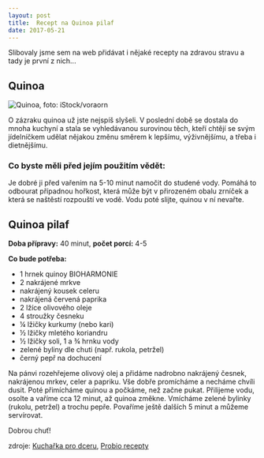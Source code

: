 ```yaml
---
layout: post
title:  Recept na Quinoa pilaf
date: 2017-05-21
---
```


Slibovaly jsme sem na web přidávat i nějaké recepty na zdravou stravu a tady je první z nich...

## Quinoa

![Quinoa, foto: iStock/voraorn](/learn-jekyll/images/quinoa.jpg)

O zázraku quinoa už jste nejspíš slyšeli. V poslední době se dostala do mnoha kuchyní a stala se vyhledávanou surovinou těch, kteří chtějí se svým jídelníčkem udělat nějakou změnu směrem k lepšímu, výživnějšímu, a třeba i dietnějšímu.

### Co byste měli před jejím použitím vědět:

Je dobré ji před vařením na 5-10 minut namočit do studené vody. Pomáhá to odbourat případnou hořkost, která může být v přirozeném obalu zrníček a která se naštěstí rozpouští ve vodě. Vodu poté slijte, quinou v ní nevařte.

## Quinoa pilaf

**Doba přípravy:** 40 minut, **počet porcí:** 4-5


**Co bude potřeba:**
<ul>
<li>1 hrnek quinoy BIOHARMONIE</li>
<li>2 nakrájené mrkve</li>
<li>nakrájený kousek celeru</li>
<li>nakrájená červená paprika</li>
<li>2 lžíce olivového oleje</li>
<li>4 stroužky česneku</li>
<li>¼ lžičky kurkumy (nebo kari)</li>
<li>½ lžičky mletého koriandru</li>
<li>½ lžičky soli, 1 a ¾ hrnku vody</li>
<li>zelené byliny dle chuti (např. rukola, petržel)</li>
<li>černý pepř na dochucení</li>
</ul>

Na pánvi rozehřejeme olivový olej a přidáme nadrobno nakrájený česnek, nakrájenou mrkev, celer a papriku. Vše dobře promícháme a necháme chvíli dusit. Poté přimícháme quinou a počkáme, než začne pukat. Přilijeme vodu, osolte a vaříme cca 12 minut, až quinoa změkne. Vmícháme zelené bylinky (rukolu, petržel) a trochu pepře. Povaříme ještě dalších 5 minut a můžeme servírovat. 

Dobrou chuť!




zdroje: 
[Kuchařka pro dceru](https://www.kucharkaprodceru.cz/quinoa-recept-krok-za-krokem/),
[Probio recepty](http://www.probio.cz)